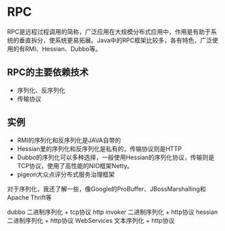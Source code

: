 # RPC

RPC是远程过程调用的简称，广泛应用在大规模分布式应用中，作用是有助于系统的垂直拆分，使系统更易拓展。Java中的RPC框架比较多，各有特色，广泛使用的有RMI、Hessian、Dubbo等。

## RPC的主要依赖技术
*	序列化、反序列化
*	传输协议

## 实例
*	RMI的序列化和反序列化是JAVA自带的
*	Hessian里的序列化和反序列化是私有的，传输协议则是HTTP
*	Dubbo的序列化可以多种选择，一般使用Hessian的序列化协议，传输则是TCP协议，使用了高性能的NIO框架Netty。
*	pigeon大众点评分布式服务治理框架


对于序列化，我还了解一些，像Google的ProBuffer、JBossMarshalling和Apache Thrift等


dubbo			二进制序列化	+ tcp协议
http invoker	二进制序列化	+ http协议
hessian			二进制序列化	+ http协议
WebServices		文本序列化	+ http协议
